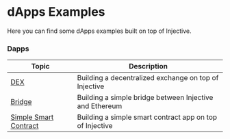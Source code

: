 # dApps Examples

Here you can find some dApps examples built on top of Injective.&#x20;

### Dapps

| Topic                                         | Description                                              |
| --------------------------------------------- | -------------------------------------------------------- |
| [DEX](../dex.md)                              | Building a decentralized exchange on top of Injective    |
| [Bridge](../bridge.md)                        | Building a simple bridge between Injective and Ethereum  |
| [Simple Smart Contract](../smart-contract.md) | Building a simple smart contract app on top of Injective |
